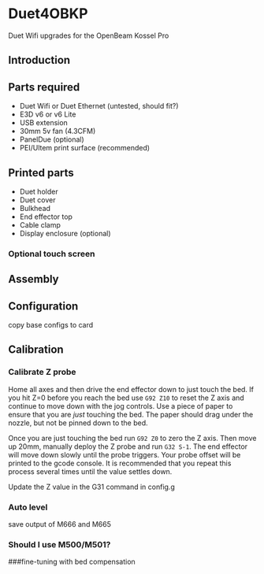 # Duet4OBKP
Duet Wifi upgrades for the OpenBeam Kossel Pro

## Introduction

## Parts required

  * Duet Wifi or Duet Ethernet (untested, should fit?)
  * E3D v6 or v6 Lite
  * USB extension
  * 30mm 5v fan (4.3CFM)
  * PanelDue (optional)
  * PEI/Ultem print surface (recommended)
  
## Printed parts

  * Duet holder
  * Duet cover
  * Bulkhead
  * End effector top
  * Cable clamp
  * Display enclosure (optional)

### Optional touch screen

## Assembly



## Configuration

copy base configs to card

## Calibration

### Calibrate Z probe
Home all axes and then drive the end effector down to just touch the bed.  If you hit Z=0 before you reach the bed use `G92 Z10` to reset the Z axis and continue to move down with the jog controls.  Use a piece of paper to ensure that you are *just* touching the bed.  The paper should drag under the nozzle, but not be pinned down to the bed.

Once you are just touching the bed run `G92 Z0` to zero the Z axis.  Then move up 20mm, manually deploy the Z probe and run `G32 S-1`.  The end effector will move down slowly until the probe triggers.  Your probe offset will be printed to the gcode console.  It is recommended that you repeat this process several times until the value settles down.

Update the Z value in the G31 command in config.g

### Auto level
save output of M666 and M665

### Should I use M500/M501?
###fine-tuning with bed compensation

